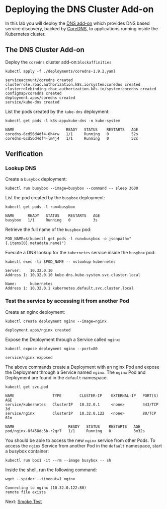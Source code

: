 # Deploying the DNS Cluster Add-on

In this lab you will deploy the [DNS add-on](https://kubernetes.io/docs/concepts/services-networking/dns-pod-service/) which provides DNS based service discovery, backed by [CoreDNS](https://coredns.io/), to applications running inside the Kubernetes cluster.

## The DNS Cluster Add-on

Deploy the `coredns` cluster add-on:`blockaffinities`

```
kubectl apply -f ./deployments/coredns-1.9.2.yaml
```

```
serviceaccount/coredns created
clusterrole.rbac.authorization.k8s.io/system:coredns created
clusterrolebinding.rbac.authorization.k8s.io/system:coredns created
configmap/coredns created
deployment.apps/coredns created
service/kube-dns created
```

List the pods created by the `kube-dns` deployment:

```
kubectl get pods -l k8s-app=kube-dns -n kube-system
```

```
NAME                       READY   STATUS    RESTARTS   AGE
coredns-6cd56d4df4-6h4rw   1/1     Running   0          52s
coredns-6cd56d4df4-lm4j4   1/1     Running   0          52s
```

## Verification

### Lookup DNS

Create a `busybox` deployment:

```
kubectl run busybox --image=busybox --command -- sleep 3600
```

List the pod created by the `busybox` deployment:

```
kubectl get pods -l run=busybox
```

```
NAME      READY   STATUS    RESTARTS   AGE
busybox   1/1     Running   0          3s
```

Retrieve the full name of the `busybox` pod:

```
POD_NAME=$(kubectl get pods -l run=busybox -o jsonpath="{.items[0].metadata.name}")
```

Execute a DNS lookup for the `kubernetes` service inside the `busybox` pod:

```
kubectl exec -ti $POD_NAME -- nslookup kubernetes
```

```
Server:    10.32.0.10
Address 1: 10.32.0.10 kube-dns.kube-system.svc.cluster.local

Name:      kubernetes
Address 1: 10.32.0.1 kubernetes.default.svc.cluster.local
```

### Test the service by accessing it from another Pod

Create an nginx deployment:

```shell
kubectl create deployment nginx --image=nginx
```

```
deployment.apps/nginx created
```

Expose the Deployment through a Service called `nginx`:

```shell
kubectl expose deployment nginx --port=80
```

```
service/nginx exposed
```

The above commands create a Deployment with an nginx Pod and expose the Deployment through a Service named `nginx`. The `nginx` Pod and Deployment are found in the `default` namespace.

```shell
kubectl get svc,pod
```

```
NAME                 TYPE        CLUSTER-IP    EXTERNAL-IP   PORT(S)   AGE
service/kubernetes   ClusterIP   10.32.0.1     <none>        443/TCP   3d
service/nginx        ClusterIP   10.32.0.122   <none>        80/TCP    61m

NAME                        READY   STATUS    RESTARTS   AGE
pod/nginx-8f458dc5b-r2qr7   1/1     Running   0          3m32s
```

You should be able to access the new `nginx` service from other Pods. To access the `nginx` Service from another Pod in the `default` namespace, start a busybox container:

```shell
kubectl run box1 -it --rm --image busybox -- sh
```

Inside the shell, run the following command:

```
wget --spider --timeout=1 nginx
```

```
Connecting to nginx (10.32.0.122:80)
remote file exists
```

Next: [Smoke Test](13-smoke-test.md)
